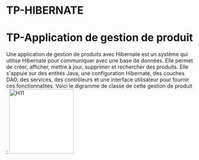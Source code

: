# TP-HIBERNATE

# TP-Application de gestion de produit
Une application de gestion de produits avec Hibernate est un système qui utilise Hibernate pour communiquer avec une base de données.
Elle permet de créer, afficher, mettre à jour, supprimer et rechercher des produits. Elle s'appuie sur des entités Java, une configuration Hibernate, 
des couches DAO, des services, des contrôleurs et une interface utilisateur pour fournir ces fonctionnalités.
Voici le digramme de classe de cette gestion de produit : 
<img width="173" alt="H11" src="https://github.com/WafaaK/TP-HIBERNATE/assets/147450674/8d5b98a4-e0c4-43d0-9eb4-715c5e2871a9">

